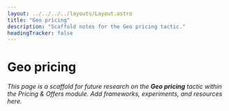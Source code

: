 ```yaml
---
layout: ../../../../layouts/Layout.astro
title: "Geo pricing"
description: "Scaffold notes for the Geo pricing tactic."
headingTracker: false
---
```

# Geo pricing

_This page is a scaffold for future research on the **Geo pricing** tactic within the Pricing & Offers module. Add frameworks, experiments, and resources here._
